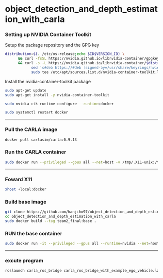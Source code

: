 # object_detection_and_depth_estimation_with_carla

### Setting up NVIDIA Container Toolkit

Setup the package repository and the GPG key

```bash
distribution=$(. /etc/os-release;echo $ID$VERSION_ID) \
      && curl -fsSL https://nvidia.github.io/libnvidia-container/gpgkey | sudo gpg --dearmor -o /usr/share/keyrings/nvidia-container-toolkit-keyring.gpg \
      && curl -s -L https://nvidia.github.io/libnvidia-container/$distribution/libnvidia-container.list | \
            sed 's#deb https://#deb [signed-by=/usr/share/keyrings/nvidia-container-toolkit-keyring.gpg] https://#g' | \
            sudo tee /etc/apt/sources.list.d/nvidia-container-toolkit.list
```

Install the nvidia-container-toolkit package

```bash
sudo apt-get update
sudo apt-get install -y nvidia-container-toolkit
```

```bash
sudo nvidia-ctk runtime configure --runtime=docker
```

```bash
sudo systemctl restart docker
```

---

### Pull the CARLA image

```bash
docker pull carlasim/carla:0.9.13
```

### Run the CARLA container

```bash
sudo docker run --privileged --gpus all --net=host -v /tmp/.X11-unix:/tmp/.X11-unix:rw carlasim/carla:0.9.13 /bin/bash ./CarlaUE4.sh -RenderOffScreen
```

---

### Foward X11

```bash
xhost +local:docker
```

### Build base image

```bash
git clone https://github.com/hanjiho97/object_detection_and_depth_estimation_with_carla.git
cd object_detection_and_depth_estimation_with_carla
sudo docker build --tag team2_final:base . 
```

### RUN the base container

```bash
sudo docker run -it --privileged --gpus all --runtime=nvidia --net=host -e DISPLAY=$DISPLAY team2_final:base
```

---

### excute program

```bash
roslaunch carla_ros_bridge carla_ros_bridge_with_example_ego_vehicle.launch
```
